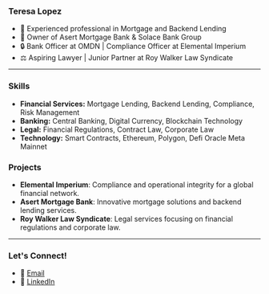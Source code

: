 ### Teresa Lopez

- 🏦 Experienced professional in Mortgage and Backend Lending
- 💼 Owner of Asert Mortgage Bank & Solace Bank Group
- 🔒 Bank Officer at OMDN | Compliance Officer at Elemental Imperium
- ⚖️ Aspiring Lawyer | Junior Partner at Roy Walker Law Syndicate

---

### Skills

- **Financial Services:** Mortgage Lending, Backend Lending, Compliance, Risk Management
- **Banking:** Central Banking, Digital Currency, Blockchain Technology
- **Legal:** Financial Regulations, Contract Law, Corporate Law
- **Technology:** Smart Contracts, Ethereum, Polygon, Defi Oracle Meta Mainnet

### Projects

- **Elemental Imperium**: Compliance and operational integrity for a global financial network.
- **Asert Mortgage Bank**: Innovative mortgage solutions and backend lending services.
- **Roy Walker Law Syndicate**: Legal services focusing on financial regulations and corporate law.

---

### Let's Connect!

- 📧 [Email](mailto:teresa@roywalkerpllc.com)
- 💼 [LinkedIn]([https://www.linkedin.com/in/teresa-at-aseret])
